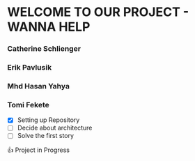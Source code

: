 # WELCOME TO OUR PROJECT - WANNA HELP

### Catherine Schlienger
### Erik Pavlusik
### Mhd Hasan Yahya
### Tomi Fekete


- [x] Setting up Repository
- [ ] Decide about architecture
- [ ] Solve the first story

:+1: Project in Progress
